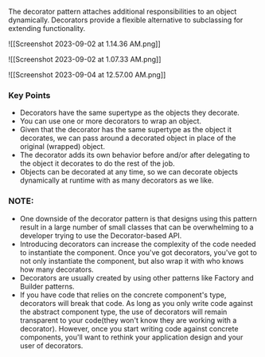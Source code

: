 The decorator pattern attaches additional responsibilities to an object dynamically. Decorators provide a flexible alternative to subclassing for extending functionality.

![[Screenshot 2023-09-02 at 1.14.36 AM.png]]


![[Screenshot 2023-09-02 at 1.07.33 AM.png]]

![[Screenshot 2023-09-04 at 12.57.00 AM.png]]
### Key Points 
* Decorators have the same supertype as the objects they decorate.
* You can use one or more decorators to wrap an object.
* Given that the decorator has the same supertype as the object it decorates, we can pass around a decorated object in place of the original (wrapped) object.
* The decorator adds its own behavior before and/or after delegating to the object it decorates to do the rest of the job.
* Objects can be decorated at any time, so we can decorate objects dynamically at runtime with as many decorators as we like.

### NOTE:
* One downside of the decorator pattern is that designs using this pattern result in a large number of small classes that can be overwhelming to a developer trying to use the Decorator-based API.
* Introducing decorators can increase the complexity of the code needed to instantiate the component. Once you've got decorators, you've got to not only instantiate the component, but also wrap it with who knows how many decorators.
* Decorators are usually created by using other patterns like Factory and Builder patterns.
* If you have code that relies on the concrete component's type, decorators will break that code. As long as you only write code against the abstract component type, the use of decorators will remain transparent to your code(they won't know they are working with a decorator). However, once you start writing code against concrete components, you'll want to rethink your application design and your user of decorators.

